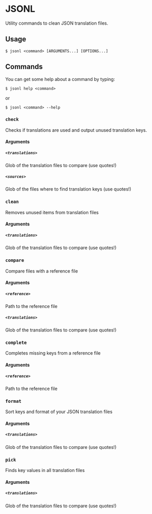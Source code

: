 # JSONL

Utility commands to clean JSON translation files.

## Usage

    $ jsonl <command> [ARGUMENTS...] [OPTIONS...]

## Commands

You can get some help about a command by typing:

    $ jsonl help <command>

or

    $ jsonl <command> --help

### `check`

Checks if translations are used and output unused translation keys.

#### Arguments

##### `<translations>`

Glob of the translation files to compare (use quotes!)

##### `<sources>`

Glob of the files where to find translation keys (use quotes!)

### `clean`

Removes unused items from translation files

#### Arguments

##### `<translations>`

Glob of the translation files to compare (use quotes!)

### `compare`

Compare files with a reference file

#### Arguments

##### `<reference>`

Path to the reference file

##### `<translations>`

Glob of the translation files to compare (use quotes!)

### `complete`

Completes missing keys from a reference file

#### Arguments

##### `<reference>`

Path to the reference file

### `format`

Sort keys and format of your JSON translation files

#### Arguments

##### `<translations>`

Glob of the translation files to compare (use quotes!)

### `pick`

Finds key values in all translation files

#### Arguments

##### `<translations>`

Glob of the translation files to compare (use quotes!)
